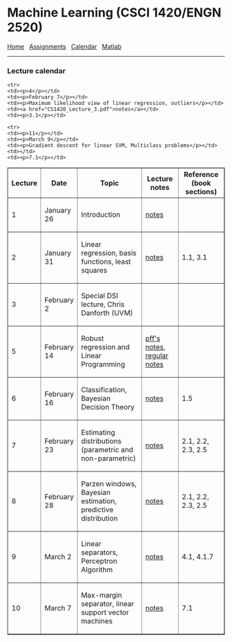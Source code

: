 <h1>Machine Learning (CSCI 1420/ENGN 2520)</h1>

<a href = "index.html">Home</a> &nbsp;
<a href = "hw.html">Assignments</a> &nbsp;
<a href = "calendar.html">Calendar</a> &nbsp;
<a href = "matlab.html">Matlab</a>

<hr>

<h3>Lecture calendar</h3>
<table width="95%" border="1" cellpadding="5"
       cellspacing="0" align="center">
              
  <tr>
    <th width="5%" id="header">Lecture</td>
    <th width="10%" id="header">Date</td>
    <th width="40%" id="header">Topic</td>
    <th width="20%" id="header">Lecture notes</td>
    <th width="35%" id="header">Reference (book sections)</td>
  </tr>

  <tr>
    <td><p>1</p></td>
    <td><p>January 26</p></td>
    <td><p>Introduction</p></td>
    <td><a href="CS1420_Lecture_1.pdf">notes</a></td>
    <td><p></p></td>
  </tr>

  <tr>
    <td><p>2</p></td>
    <td><p>January 31</p></td>
    <td><p>Linear regression, basis functions, least squares</p></td>
    <td><a href="CS1420_Lecture_2.pdf">notes</a></td>
    <td><p>1.1, 3.1</p></td>
  </tr>

  <tr>
    <td><p>3</p></td>
    <td><p>February 2</p></td>
    <td><p>Special DSI lecture, Chris Danforth (UVM)</p></td>
    <td></td>
    <td></td>
  </tr>

    <tr>
    <td><p>4</p></td>
    <td><p>February 7</p></td>
    <td><p>Maximum likelihood view of linear regression, outliers</p></td>
    <td><a href="CS1420_Lecture_3.pdf">notes</a></td>
    <td><p>3.1</p></td>
  </tr>

  <tr>
    <td><p>5</p></td>
    <td><p>February 14</p></td>
    <td><p>Robust regression and Linear Programming</p></td>
    <td><a href="LADLP.pdf">pff's notes</a>, <a href="CS1420_Lecture_4.pdf">regular notes</a></td>
    <td><p></p></td>
  </tr>

  <tr>
    <td><p>6</p></td>
    <td><p>February 16</p></td>
    <td><p>Classification, Bayesian Decision Theory</p></td>
    <td><a href="CS1420_Lecture_5.pdf">notes</a></td>
    <td><p>1.5</p></td>
  </tr>

  <tr>
    <td><p>7</p></td>
    <td><p>February 23</p></td>
    <td><p>Estimating distributions (parametric and non-parametric)</p></td>
    <td><a href="CS1420_Lecture_6.pdf">notes</a></td>
    <td><p>2.1, 2.2, 2.3, 2.5</p></td>
  </tr>

  <tr>
    <td><p>8</p></td>
    <td><p>February 28</p></td>
    <td><p>Parzen windows, Bayesian estimation, predictive distribution </p></td>
    <td><a href="CS1420_Lecture_7.pdf">notes</a></td>
    <td><p>2.1, 2.2, 2.3, 2.5</p></td>
  </tr>

  <tr>
    <td><p>9</p></td>
    <td><p>March 2</p></td>
    <td><p>Linear separators, Perceptron Algorithm</p></td>
    <td><a href="CS1420_Lecture_9.pdf">notes</a></td>
    <td><p>4.1, 4.1.7</p></td>
  </tr>

  <tr>
    <td><p>10</p></td>
    <td><p>March 7</p></td>
    <td><p>Max-margin separator, linear support vector machines</p></td>
    <td><a href="CS1420_Lecture_10.pdf">notes</a></td>
    <td><p>7.1</p></td>
  </tr>

    <tr>
    <td><p>11</p></td>
    <td><p>March 9</p></td>
    <td><p>Gradient descent for linear SVM, Multiclass problems</p></td>
    <td></td>
    <td><p>7.1</p></td>
  </tr>

</table>
<p>

</body>
</html>
